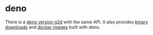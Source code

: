 # deno

There is a [deno version g2d](https://deno.land/x/g2d) with the same API. It also provides [binary downloads](https://github.com/VdustR/g2d/releases) and [docker images](https://github.com/VdustR/g2d/pkgs/container/g2d) built with deno.
